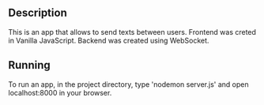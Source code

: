 ## Description
This is an app that allows to send texts between users. Frontend was creted in Vanilla JavaScript. Backend was created using WebSocket.

## Running
To run an app, in the project directory, type 'nodemon server.js' and open localhost:8000 in your browser.
